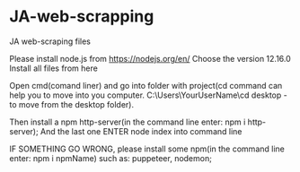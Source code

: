 # JA-web-scrapping
JA web-scraping files

Please install node.js from https://nodejs.org/en/ Choose the version 12.16.0
Install all files from here

Open cmd(comand liner) and go into folder with project(cd command can help you to move into you computer. C:\Users\YourUserName\cd desktop - to move from the desktop folder).

Then install a npm http-server(in the command line enter: npm i http-server);
And the last one ENTER node index into command line

IF SOMETHING GO WRONG, please install some npm(in the command line enter: npm i npmName) such as: puppeteer, nodemon; 
